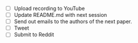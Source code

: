 - [ ] Upload recording to YouTube
- [ ] Update README.md with next session
- [ ] Send out emails to the authors of the next paper.
- [ ] Tweet
- [ ] Submit to Reddit

